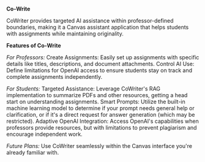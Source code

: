 **Co-Write**

CoWriter provides targeted AI assistance within professor-defined boundaries, making it a Canvas assistant application that helps students with assignments while maintaining originality.

**Features of Co-Write**

*For Professors:*
Create Assignments: Easily set up assignments with specific details like titles, descriptions, and document attachments.
Control AI Use: Define limitations for OpenAI access to ensure students stay on track and complete assignments independently.

*For Students:*
Targeted Assistance: Leverage CoWriter's RAG implementation to summarize PDFs and other resources, getting a head start on understanding assignments.
Smart Prompts: Utilize the built-in machine learning model to determine if your prompt needs general help or clarification, or if it's a direct request for answer generation (which may be restricted).
Adaptive OpenAI Integration: Access OpenAI's capabilities when professors provide resources, but with limitations to prevent plagiarism and encourage independent work.

*Future Plans:*
Use CoWriter seamlessly within the Canvas interface you're already familiar with.


